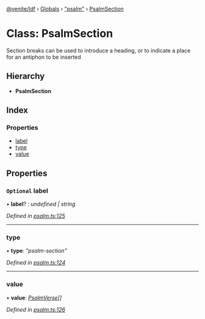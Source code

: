 [@venite/ldf](../README.md) › [Globals](../globals.md) › ["psalm"](../modules/_psalm_.md) › [PsalmSection](_psalm_.psalmsection.md)

# Class: PsalmSection

Section breaks can be used to introduce a heading, or to indicate a place for an antiphon to be inserted

## Hierarchy

* **PsalmSection**

## Index

### Properties

* [label](_psalm_.psalmsection.md#optional-label)
* [type](_psalm_.psalmsection.md#type)
* [value](_psalm_.psalmsection.md#value)

## Properties

### `Optional` label

• **label**? : *undefined | string*

*Defined in [psalm.ts:125](https://github.com/gbj/venite/blob/f05a927/ldf/src/psalm.ts#L125)*

___

###  type

• **type**: *"psalm-section"*

*Defined in [psalm.ts:124](https://github.com/gbj/venite/blob/f05a927/ldf/src/psalm.ts#L124)*

___

###  value

• **value**: *[PsalmVerse](_psalm_.psalmverse.md)[]*

*Defined in [psalm.ts:126](https://github.com/gbj/venite/blob/f05a927/ldf/src/psalm.ts#L126)*
